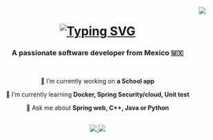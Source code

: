 
<img align="right" src="https://visitor-badge.laobi.icu/badge?page_id=kelsit0.kelsit0" />
<h1 align="center">
    <a href="https://git.io/typing-svg">
        <img src="https://readme-typing-svg.herokuapp.com?font=Fira+Code&size=35&pause=1000&color=1BF700&width=500&height=70&lines=Hi+There!+👋;+I'm+Oscar+Ramos!;" alt="Typing SVG" />
    </a>
</h1>

<h3 align="center">A passionate software developer from Mexico 🇲🇽</h3>

<br/>

<div align="center">
 
 🔭 I’m currently working on **a School app**
 
 🌱 I’m currently learning **Docker, Spring Security/cloud, Unit test**

💬 Ask me about **Spring web, C++, Java or Python**

 </div>
 
<br/>

 
<div align="center"> 
  <a href="mailto:ramosreynagaoscar6@gmail.com">
    <img src="https://img.shields.io/badge/Gmail-333333?style=for-the-badge&logo=gmail&logoColor=green" />
  </a>
  <a href="https://www.linkedin.com/in/oscar-ramos-787a91201/" target="_blank">
    <img src="https://img.shields.io/badge/LinkedIn-0077B5?style=for-the-badge&logo=linkedin&logoColor=white" target="_blank" />
  </a>
</div>

